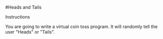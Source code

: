 #Heads and Tails

Instructions

You are going to write a virtual coin toss program. It will randomly tell the user "Heads" or "Tails".
